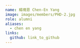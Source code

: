 ```yaml
---
name: 楊境恩 Chen-En Yang 
image: images/members/PHD-2.jpg 
role: alumni
aliases:
  - chen en yang
links:
  github: link_to_github 
---
```

